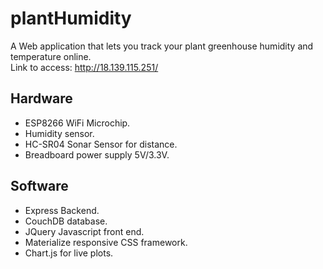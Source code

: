 # plantHumidity
A Web application that lets you track your plant greenhouse humidity and temperature online.  
Link to access: http://18.139.115.251/

## Hardware
* ESP8266 WiFi Microchip.  
* Humidity sensor.  
* HC-SR04 Sonar Sensor for distance.
* Breadboard power supply 5V/3.3V.

## Software
* Express Backend.  
* CouchDB database.
* JQuery Javascript front end.
* Materialize responsive CSS framework.
* Chart.js for live plots.
